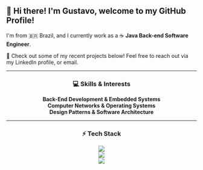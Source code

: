 ## 👋 Hi there! I'm Gustavo, welcome to my GitHub Profile!

I'm from 🇧🇷 Brazil, and I currently work as a ☕ **Java Back-end Software Engineer**.

🚀 Check out some of my recent projects below! Feel free to reach out via my LinkedIn profile, or email.

---

<div align="center">
  <h3> 💻 Skills & Interests </h3>
  <b>Back-End Development & Embedded Systems</b><br>
  <b>Computer Networks & Operating Systems</b><br>
  <b>Design Patterns & Software Architecture</b><br>
</div>

---
<div align="center">
  <h3> ⚡ Tech Stack </h3>
</div>

<p align="center">
  <a href="https://skillicons.dev">
    <img src="https://skillicons.dev/icons?i=neovim,java,spring,go,c,cpp,postgres" />
  </a><br>
  <a href="https://skillicons.dev">
    <img src="https://skillicons.dev/icons?i=mysql,mongodb,redis,docker,kubernetes,rabbitmq,kafka" />
  </a><br>
  <a href="https://skillicons.dev">
    <img src="https://skillicons.dev/icons?i=maven,aws,grafana,prometheus,jenkins,git,gitlab" />
  </a>
</p>


